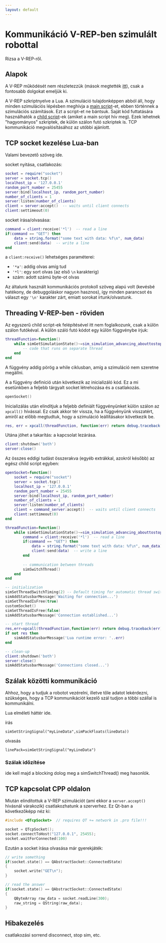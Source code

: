 ```yaml
---
layout: default
---
```


# Kommunikáció V-REP-ben szimulált robottal

Rizsa a V-REP-ről.  

## Alapok

A V-REP működését nem részletezzük (mások megtették 
[itt](http://www.coppeliarobotics.com/helpFiles/en/welcome.htm)), 
csak a fontosabb dolgokat emeljük ki.

A V-REP szkriptnyelve a Lua. A szimuláció tulajdonképpen abból áll, 
hogy minden szimulációs lépésben meghívja a 
[main script](http://www.coppeliarobotics.com/helpFiles/en/mainScript.htm)-et, 
ebben történnek a szimulációs számítások. Ezt a script-et ne bántsuk. Saját kód 
futtatására használhatók a 
[child script](http://www.coppeliarobotics.com/helpFiles/en/childScripts.htm)-ek 
(amiket a main script hív meg). Ezek lehetnek "hagyományos" szkriptek, 
de külön szálon futó szkriptek is. 
TCP kommunikáció megvalósításához az utóbbi ajánlott.

## TCP socket kezelése Lua-ban

Valami bevezető szöveg ide.

socket nyitása, csatlakozás:
```lua
socket = require("socket")
server = socket.tcp()
localhost_ip = '127.0.0.1'
random_port_number = 25455  
server:bind(localhost_ip, random_port_number)
number_of_clients = 1
server:listen(number_of_clients)
client = server:accept()  -- waits until client connects
client:settimeout(0)
```
socket írása/olvasása:
```lua
command = client:receive('*l')  -- read a line
if(command == "GET") then
    data = string.format("some text with data: %f\n", num_data)
    client:send(data)  -- write a line
end
```
a `client:receive()` lehetséges paraméterei:
- `'*a'`: addig olvas amíg tud
- `'*l'`: egy sort olvas (az első `\n` karakterig)
- szám: adott számú byte-ot olvas
  
Az általunk használt kommunikációs protokoll szöveg alapú volt 
(kevésbé hatékony, de debuggoláskor nagyon hasznos), 
így minden parancsot és választ egy `'\n'` karakter zárt, 
emiatt sorokat írtunk/olvastunk. 

## Threading V-REP-ben - röviden

Az egyszerű child script-ek felépítésével itt nem foglalkozunk, csak a 
külön szálon futókéval. A külön száló futó kódot egy külön függvénybe írjuk:
```lua
threadFunction=function()
    while simGetSimulationState()~=sim_simulation_advancing_abouttostop do
        -- code that runs on separate thread
    end
end
```
A függvény addig pörög a while ciklusban, amíg a szimuláció 
nem szeretne megállni.


A a függvény definíció után következik az inicializáló kód. 
Ez a mi esetünkben a  feljebb tárgyalt socket létrehozása és 
a csatlakozás.
```lua
openSocket()
```

Inicializálás után elindítjuk a feljebb definiált függvényünket külön szálon
az `xpcall()` hívással. Ez csak akkor tér vissza, ha a függvényünk 
visszatért, amiről az előbb megtudtuk, hogy a szimuláció leállításakor 
következik be. 
```lua
res, err = xpcall(threadFunction, function(err) return debug.traceback(err) end)
```

Utána jöhet a takarítás: a kapcsolat lezárása.
```lua
client:shutdown('both')
server:close()
```

Az összes eddigi tudást összerakva (egyéb extrákkal, azokról később) 
az egész child script egyben:

```lua
openSocket=function()
    socket = require("socket")
    server = socket.tcp()
    localhost_ip = '127.0.0.1'
    random_port_number = 25455  
    server:bind(localhost_ip, random_port_number)
    number_of_clients = 1
    server:listen(number_of_clients)
    client = command_server:accept()  -- waits until client connects
    client:settimeout(0)
end

threadFunction=function()
    while simGetSimulationState()~=sim_simulation_advancing_abouttostop do
        command = client:receive('*l')  -- read a line
        if(command == "GET") then
            data = string.format("some text with data: %f\n", num_data)
            client:send(data)  -- write a line
        end
        
        -- communication between threads
        simSwitchThread()
    end
end

-- initialization
simSetThreadSwitchTiming(2) -- Default timing for automatic thread switching
simAddStatusbarMessage('Waiting for connection...')
simSetThreadIsFree(true)
customSocket()
simSetThreadIsFree(false)
simAddStatusbarMessage('Connection established...')

-- start thread
res,err=xpcall(threadFunction,function(err) return debug.traceback(err) end)
if not res then
    simAddStatusbarMessage('Lua runtime error: '..err)
end

-- clean-up
client:shutdown('both')
server:close()
simAddStatusbarMessage('Connections closed...')
```


## Szálak közötti kommunikáció

Ahhoz, hogy a tudjuk a robotot vezérelni, illetve tőle adatot lekérdezni,
szükséges, hogy a TCP kommunikációt kezelő szál tudjon a többi szállal
is kommunikálni.

Lua elméleti háttér ide.

írás
```
simSetStringSignal("myLineData",simPackFloats(lineData))
```
olvasás
```
linePack=simGetStringSignal("myLineData")
``` 

### Szálak időzítése

ide kell majd a blocking dolog meg a simSwitchThread() meg hasonlók.

## TCP kapcsolat CPP oldalon

Miután elindítottuk a V-REP szimulációt (ami ekkor a `server.accept()`
hívásnál várakozik) csatlakozhatunk a szerverhez. Ez Qt-ban a következőképp
néz ki:

```cpp
#include <QTcpSocket>  // requires QT += network in .pro file!!!

socket = QTcpSocket();
socket.connectToHost("127.0.0.1", 25455);
socket.waitForConnected(100)
```

Ezután a socket írása olvasása már gyerekjáték:
```cpp
// write something
if(socket.state() == QAbstractSocket::ConnectedState)
{
    socket.write("GET\n");
}

// read the answer
if(socket.state() == QAbstractSocket::ConnectedState)
{
    QByteArray raw_data = socket.readLine(300);
    raw_string = QString(raw_data);
}
```

## Hibakezelés

csatlakozási sorrend
disconnect, stop sim, etc.

